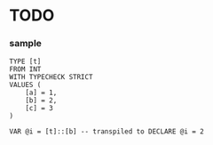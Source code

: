﻿# TODO

### sample
```
TYPE [t]
FROM INT
WITH TYPECHECK STRICT
VALUES (
	[a] = 1,
	[b] = 2,
	[c] = 3
)

VAR @i = [t]::[b] -- transpiled to DECLARE @i = 2
```